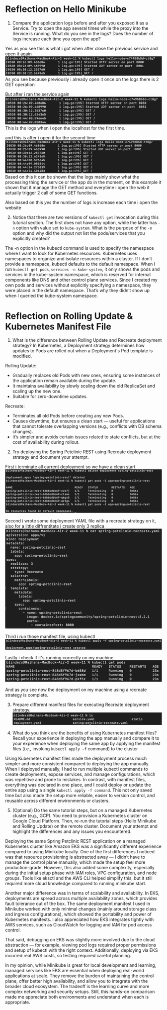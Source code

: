 # Reflection on Hello Minikube
1. Compare the application logs before and after you exposed it as a Service. Try to open the app several times while the proxy into the Service is running. What do you see in the logs? Does the number of logs increase each time you open the app?

Yes as you see this is what i got when after close the previous service and open it again
![G1](./static/G1.png)
As you see because previously i already open it once on the logs there is 2 GET operation

But after i ran the service again
![G2](./static/G2.png)
This is the logs when i open the localhost for the first time.

and this is after i open it for the second time
![G3](./static/G3.png)
Based on this it can be shown that the logs mainly show what the processing thing the service or the app do in the moment, on this example it shown that it manage the GET method and everytime i open the web it actually trigger 2 call of some GET functions. 

Also based on this *yes* the number of logs is increase each time i open the website

2. Notice that there are two versions of `kubectl get` invocation during this tutorial section. The first does not have any option, while the latter has `-n` option with value set to `kube-system`. What is the purpose of the `-n` option and why did the output not list the pods/services that you explicitly created?

The -n option in the kubectl command is used to specify the namespace where I want to look for Kubernetes resources. Kubernetes uses namespaces to organize and isolate resources within a cluster. If I don’t provide a namespace, kubectl defaults to the default namespace. When I run `kubectl get pods,services -n kube-system`, it only shows the pods and services in the kube-system namespace, which is reserved for internal components like DNS and other control plane services. Since I created my own pods and services without explicitly specifying a namespace, they were placed in the default namespace. That’s why they didn’t show up when I queried the kube-system namespace.

# Reflection on Rolling Update & Kubernetes Manifest File

1. What is the difference between Rolling Update and Recreate deployment strategy?
In Kubernetes, a Deployment strategy determines how updates to Pods are rolled out when a Deployment's Pod template is modified.

Rolling Update:
- Gradually replaces old Pods with new ones, ensuring some instances of the application remain available during the update.
- It maintains availability by slowly scaling down the old ReplicaSet and scaling up the new one.
- Suitable for zero-downtime updates.

Recreate:
- Terminates all old Pods before creating any new Pods.
- Causes downtime, but ensures a clean start — useful for applications that cannot tolerate overlapping versions (e.g., conflicts with DB schema changes).
- It’s simpler and avoids certain issues related to state conflicts, but at the cost of availability during rollout.


2. Try deploying the Spring Petclinic REST using Recreate deployment strategy and document
your attempt.

First i terminate all current deployment so we have a clean start
![G4](./static/G4.png)

Second i wrote some deployment YAML file with a recreate strategy on it, also for a little diffrentitate i create only 3 replica
![G5](./static/G5.png)

Third i run those manifest file, using kubectl
![G6](./static/G6.png)

Lastly i check if it's running correctly on my machine
![G7](./static/G7.png)

And as you see now the deployment on my machine using a recreate strategy is complete.

3. Prepare different manifest files for executing Recreate deployment strategy.
![G8](./static/G8.png)

4. What do you think are the benefits of using Kubernetes manifest files? Recall your experience
in deploying the app manually and compare it to your experience when deploying the same app
by applying the manifest files (i.e., invoking `kubectl apply -f` command) to the cluster

Using Kubernetes manifest files made the deployment process much simpler and more consistent compared to deploying the app manually. When I deployed manually, I had to run multiple kubectl commands to create deployments, expose services, and manage configurations, which was repetitive and prone to mistakes. In contrast, with manifest files, everything was declared in one place, and I could deploy or update the entire app using a single `kubectl apply -f command`. This not only saved time but also made the setup more reliable, easier to version control, and reusable across different environments or clusters.

5. (Optional) Do the same tutorial steps, but on a managed Kubernetes cluster (e.g., GCP). You
need to provision a Kubernetes cluster on Google Cloud Platform. Then, re-run the tutorial steps
(Hello Minikube and Rolling Update) on the remote cluster. Document your attempt and highlight
the differences and any issues you encountered.

Deploying the same Spring Petclinic REST application on a managed Kubernetes cluster like Amazon EKS was a significantly different experience compared to using Minikube locally. One of the first differences I noticed was that resource provisioning is abstracted away — I didn’t have to manage the control plane manually, which made the setup feel more production-grade. However, this also added some complexity, especially during the initial setup phase with IAM roles, VPC configuration, and node groups. Tools like eksctl and the AWS CLI helped simplify this, but it still required more cloud knowledge compared to running minikube start.

Another major difference was in terms of scalability and availability. In EKS, deployments are spread across multiple availability zones, which provides fault tolerance out of the box. The same deployment manifest I used in Minikube worked with only minimal changes (mainly around storage class and ingress configurations), which showed the portability and power of Kubernetes manifests. I also appreciated how EKS integrates tightly with AWS services, such as CloudWatch for logging and IAM for pod access control.

That said, debugging on EKS was slightly more involved due to the cloud abstraction — for example, viewing pod logs required proper permissions and setup of kubectl with the right context. Additionally, deploying via EKS incurred real AWS costs, so testing required careful planning.

In my opinion, while Minikube is great for local development and learning, managed services like EKS are essential when deploying real-world applications at scale. They remove the burden of maintaining the control plane, offer better high availability, and allow you to integrate with the broader cloud ecosystem. The tradeoff is the learning curve and more complex networking and security setups. Still, this hands-on comparison made me appreciate both environments and understand when each is appropriate.

